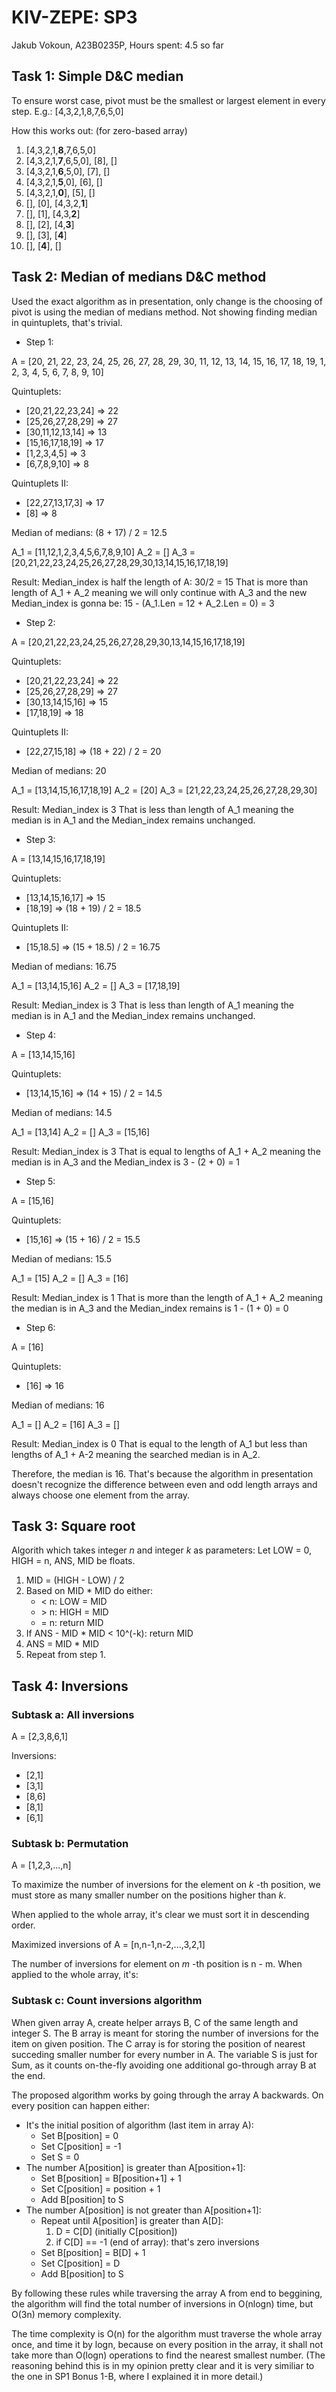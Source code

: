 # KIV-ZEPE: SP3

Jakub Vokoun, A23B0235P, Hours spent: 4.5 so far

## Task 1: Simple D&C median

To ensure worst case, pivot must be the smallest or largest element in every step.
E.g.: \[4,3,2,1,8,7,6,5,0\]

How this works out:
(for zero-based array)

1. \[4,3,2,1,**8**,7,6,5,0\]
2. \[4,3,2,1,**7**,6,5,0\], \[8\], \[\]
3. \[4,3,2,1,**6**,5,0\], \[7\], \[\]
4. \[4,3,2,1,**5**,0\], \[6\], \[\]
5. \[4,3,2,1,**0**\], \[5\], \[\]
6. \[\], \[0\], \[4,3,2,**1**\]
7. \[\], \[1\], \[4,3,**2**\]
8. \[\], \[2\], \[4,**3**\]
9. \[\], \[3\], \[**4**\]
10. \[\], \[**4**\], \[\]

## Task 2: Median of medians D&C method

Used the exact algorithm as in presentation, only change is
the choosing of pivot is using the median of medians method.
Not showing finding median in quintuplets, that's trivial.

- Step 1:

A = \[20, 21, 22, 23, 24, 25, 26, 27, 28, 29, 30, 11, 12, 13, 14, 15,
16, 17, 18, 19, 1, 2, 3, 4, 5, 6, 7, 8, 9, 10\]

Quintuplets:

- \[20,21,22,23,24\] => 22
- \[25,26,27,28,29\] => 27
- \[30,11,12,13,14\] => 13
- \[15,16,17,18,19\] => 17
- \[1,2,3,4,5\] => 3
- \[6,7,8,9,10\] => 8

Quintuplets II:

- \[22,27,13,17,3\] => 17
- \[8\] => 8

Median of medians: (8 + 17) / 2 = 12.5

A_1 = \[11,12,1,2,3,4,5,6,7,8,9,10\]
A_2 = \[\]
A_3 = \[20,21,22,23,24,25,26,27,28,29,30,13,14,15,16,17,18,19\]

Result: Median_index is half the length of A: 30/2 = 15
That is more than length of A_1 + A_2 meaning we will only continue with A_3
and the new Median_index is gonna be:
    15 - (A_1.Len = 12 + A_2.Len = 0) = 3

- Step 2:

A = \[20,21,22,23,24,25,26,27,28,29,30,13,14,15,16,17,18,19\]

Quintuplets:

- \[20,21,22,23,24\] => 22
- \[25,26,27,28,29\] => 27
- \[30,13,14,15,16\] => 15
- \[17,18,19\] => 18

Quintuplets II:

- \[22,27,15,18\] => (18 + 22) / 2 = 20

Median of medians: 20

A_1 = \[13,14,15,16,17,18,19\]
A_2 = \[20\]
A_3 = \[21,22,23,24,25,26,27,28,29,30\]

Result: Median_index is 3
That is less than length of A_1 meaning the median is in A_1
and the Median_index remains unchanged.

- Step 3:

A = \[13,14,15,16,17,18,19\]

Quintuplets:

- \[13,14,15,16,17\] => 15
- \[18,19\] => (18 + 19) / 2 = 18.5

Quintuplets II:

- \[15,18.5\] => (15 + 18.5) / 2 = 16.75

Median of medians: 16.75

A_1 = \[13,14,15,16\]
A_2 = \[\]
A_3 = \[17,18,19\]

Result: Median_index is 3
That is less than length of A_1 meaning the median is in A_1
and the Median_index remains unchanged.

- Step 4:

A = \[13,14,15,16\]

Quintuplets:

- \[13,14,15,16\] => (14 + 15) / 2 = 14.5

Median of medians: 14.5

A_1 = \[13,14\]
A_2 = \[\]
A_3 = \[15,16\]

Result: Median_index is 3
That is equal to lengths of A_1 + A_2 meaning the median is in A_3
and the Median_index is 3 - (2 + 0) = 1

- Step 5:

A = \[15,16\]

Quintuplets:

- \[15,16\] => (15 + 16) / 2 = 15.5

Median of medians: 15.5

A_1 = \[15\]
A_2 = \[\]
A_3 = \[16\]

Result: Median_index is 1
That is more than the length of A_1 + A_2 meaning the median is in A_3
and the Median_index remains is 1 - (1 + 0) = 0

- Step 6:

A = \[16\]

Quintuplets:

- \[16\] => 16

Median of medians: 16

A_1 = \[\]
A_2 = \[16\]
A_3 = \[\]

Result: Median_index is 0
That is equal to the length of A_1 but less than lengths of A_1 + A-2
meaning the searched median is in A_2.

Therefore, the median is 16.
That's because the algorithm in presentation doesn't recognize the difference
between even and odd length arrays and always choose one element from the array.

## Task 3: Square root

Algorith which takes integer *n* and integer *k* as parameters:
Let LOW = 0, HIGH = n, ANS, MID be floats.

1. MID = (HIGH \- LOW) / 2
2. Based on MID \* MID do either:
    - \< n: LOW \= MID
    - \> n: HIGH \= MID
    - \= n: return MID
3. If ANS \- MID \* MID \< 10\^(\-k): return MID
4. ANS \= MID \* MID
5. Repeat from step 1.

## Task 4: Inversions

### Subtask a: All inversions

A = \[2,3,8,6,1\]

Inversions:

- \[2,1\]
- \[3,1\]
- \[8,6\]
- \[8,1\]
- \[6,1\]

### Subtask b: Permutation

A = \[1,2,3,...,n\]

To maximize the number of inversions for the element on *k* -th position,
we must store as many smaller number on the positions higher than *k*.

When applied to the whole array, it's clear we must sort it in descending order.

Maximized inversions of A = \[n,n-1,n-2,...,3,2,1\]

The number of inversions for element on *m* -th position is n - m.
When applied to the whole array, it's:

### Subtask c: Count inversions algorithm

When given array A, create helper arrays B, C of the same length and integer S.
The B array is meant for storing the number of inversions for the item
on given position.
The C array is for storing the position of nearest succeding smaller number
for every number in A.
The variable S is just for Sum, as it counts on-the-fly avoiding
one additional go-through array B at the end.

The proposed algorithm works by going through the array A backwards.
On every position can happen either:

- It's the initial position of algorithm (last item in array A):
  - Set B\[position\] = 0
  - Set C\[position\] = -1
  - Set S = 0
- The number A\[position\] is greater than A\[position+1\]:
  - Set B\[position\] = B\[position+1\] + 1
  - Set C\[position\] = position + 1
  - Add B\[position\] to S
- The number A\[position\] is not greater than A\[position+1\]:
  - Repeat until A\[position\] is greater than A\[D\]:
    1. D = C\[D\] (initially C\[position\])
    2. if C\[D\] == -1 (end of array): that's zero inversions
  - Set B\[position\] = B\[D\] + 1
  - Set C\[position\] = D
  - Add B\[position\] to S

By following these rules while traversing the array A from end to beggining,
the algorithm will find the total number of inversions in O(nlogn) time,
but O(3n) memory complexity.

The time complexity is O(n) for the algorithm must traverse the whole array once,
and time it by logn, because on every position in the array, it shall not take more
than O(logn) operations to find the nearest smallest number.
(The reasoning behind this is in my opinion pretty clear and it is very similiar
to the one in SP1 Bonus 1-B, where I explained it in more detail.)
